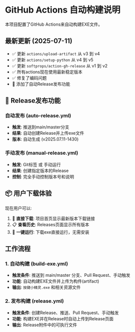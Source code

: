 # GitHub Actions 自动构建说明

本项目配置了GitHub Actions来自动构建EXE文件。

## 最新更新 (2025-07-11)
- ✅ 更新 `actions/upload-artifact` 从 v3 到 v4
- ✅ 更新 `actions/setup-python` 从 v4 到 v5  
- ✅ 更新 `softprops/action-gh-release` 从 v1 到 v2
- ✅ 所有actions现在使用最新稳定版本
- ✅ 修复了编码问题
- 🚀 添加了自动Release发布功能

## 🎯 Release发布功能

### 自动发布 (auto-release.yml)
- **触发**: 推送到main/master分支
- **结果**: 自动创建Release并上传exe文件
- **版本**: 自动生成 (v2025.07.11-1430)

### 手动发布 (manual-release.yml)  
- **触发**: Git标签 或 手动运行
- **结果**: 创建指定版本的Release
- **控制**: 完全手动控制版本号和说明

## 📦 用户下载体验

现在用户可以:
1. 🔗 **直接下载**: 项目首页显示最新版本下载链接
2. 📋 **查看历史**: Releases页面显示所有版本  
3. 🚀 **一键运行**: 下载exe直接运行，无需安装

## 工作流程

### 1. 自动构建 (build-exe.yml)
- **触发条件**: 推送到 main/master 分支、Pull Request、手动触发
- **功能**: 自动构建EXE文件并上传为构件(artifact)
- **输出**: `按键小精灵.exe` 和相关资源文件

### 2. 发布构建 (release.yml) 
- **触发条件**: 创建Release、推送、Pull Request、手动触发
- **功能**: 构建EXE并在Release时自动上传到Release页面
- **输出**: Release附件中的可执行文件
